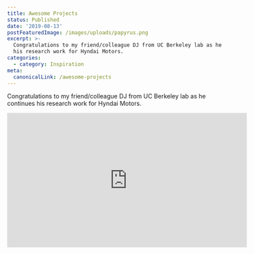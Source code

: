 ```yaml
---
title: Awesome Projects
status: Published
date: '2019-08-13'
postFeaturedImage: /images/uploads/papyrus.png
excerpt: >-
  Congratulations to my friend/colleague DJ from UC Berkeley lab as he continues
  his research work for Hyndai Motors.
categories:
  - category: Inspiration
meta:
  canonicalLink: /awesome-projects
---
```

Congratulations to my friend/colleague DJ from UC Berkeley lab as he continues his research work for Hyndai Motors.



<iframe width="560" height="315" src="https://www.youtube.com/embed/7AxdtbZyjMc?start=133" frameborder="0" allow="accelerometer; autoplay; encrypted-media; gyroscope; picture-in-picture" allowfullscreen></iframe>
